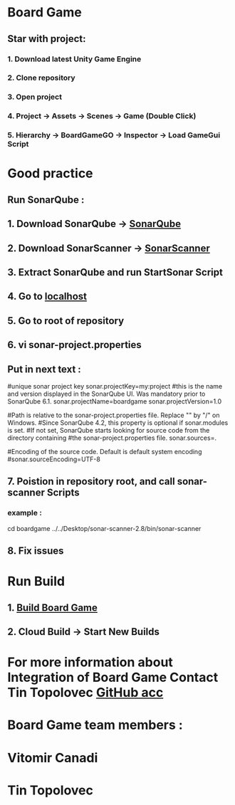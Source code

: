 # Board Game

## Star with project:
### 1. Download latest Unity Game Engine
### 2. Clone repository
### 3. Open project
### 4. Project -> Assets -> Scenes -> Game (Double Click)
### 5. Hierarchy -> BoardGameGO -> Inspector -> Load GameGui Script

# Good practice
## Run SonarQube :
## 1. Download SonarQube -> [SonarQube](https://www.sonarqube.org/)
## 2. Download SonarScanner -> [SonarScanner](https://docs.sonarqube.org/display/SCAN/Analyzing+with+SonarQube+Scanner)
## 3. Extract SonarQube and run StartSonar Script
## 4. Go to [localhost](localhost:9000)
## 5. Go to root of repository
## 6. vi sonar-project.properties
## Put in next text :
#unique sonar project key
sonar.projectKey=my:project
#this is the name and version displayed in the SonarQube UI. Was mandatory prior to SonarQube 6.1.
sonar.projectName=boardgame
sonar.projectVersion=1.0

 #Path is relative to the sonar-project.properties file. Replace "\" by "/" on Windows.
 #Since SonarQube 4.2, this property is optional if sonar.modules is set.
 #If not set, SonarQube starts looking for source code from the directory containing
 #the sonar-project.properties file.
 sonar.sources=.

  #Encoding of the source code. Default is default system encoding
  #sonar.sourceEncoding=UTF-8
## 7. Poistion in repository root, and call sonar-scanner Scripts
### example :
cd boardgame
../../Desktop/sonar-scanner-2.8/bin/sonar-scanner
## 8. Fix issues

# Run Build

## 1. [Build Board Game](https://developer.cloud.unity3d.com/build/orgs/tinolov/projects/boardgame/)
## 2. Cloud Build -> Start New Builds

# For more information about Integration of Board Game Contact Tin Topolovec [GitHub acc](https://github.com/TinT1)

# Board Game team members :
# Vitomir Canadi
# Tin Topolovec

